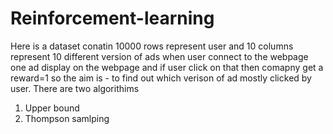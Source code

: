 # Reinforcement-learning
Here is a dataset conatin 10000 rows represent user and 10 columns represent 10 different version of ads
when user connect to the webpage one ad display on the webpage and if user click on that then comapny get a reward=1
so the aim is - to find out which verison of ad mostly clicked by user.
There are two algorithims 
1. Upper bound
2. Thompson samlping


